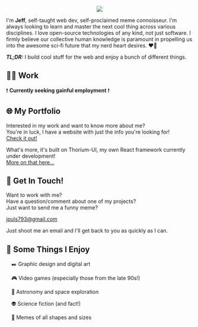 <p align="center"><img src="https://nerdist.com/wp-content/uploads/2018/01/giphy-3.gif"/></p>


I'm **Jeff**, self-taught web dev, self-proclaimed meme connoisseur. I'm always looking to learn and master the next cool thing across various disciplines. I love open-source technologies of any kind, not just software. I firmly believe our collective human knowledge is paramount in propelling us into the awesome sci-fi future that my nerd heart desires. ❤️🤖

***TL;DR:*** I build cool stuff for the web and enjoy a bunch of different things.

## :man_technologist: Work
❗ **Currently seeking gainful employment** ❗

## 🌐 My Portfolio
Interested in my work and want to know more about me?  
You're in luck, I have a website with just the info you're looking for!  
[Check it out!](https://jpuls.dev)

What's more, it's built on Thorium-UI, my own React framework currently under development!  
[More on that here...](https://github.com/j-puls/thorium-ui)

## 📧 Get In Touch!
Want to work with me?  
Have a question/comment about one of my projects?  
Just want to send me a funny meme?  

jpuls793@gmail.com

Just shoot me an email and I'll get back to you as quickly as I can.

## 💩 Some Things I Enjoy
<span> </span>✒️ Graphic design and digital art

<span> </span>🎮 Video games (especially those from the late 90s!)

<span> </span>🚀 Astronomy and space exploration

<span> </span>👽 Science fiction (and fact!)

<span> </span>🐸 Memes of all shapes and sizes

